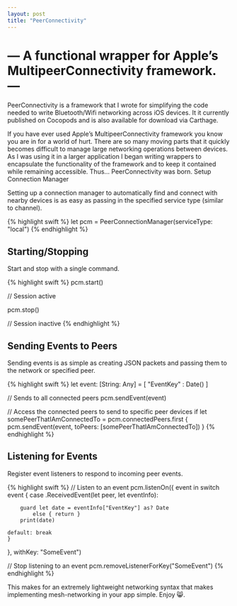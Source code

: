 ```yaml
---
layout: post
title: "PeerConnectivity"
---
```


# — A functional wrapper for Apple’s MultipeerConnectivity framework. —

PeerConnectivity is a framework that I wrote for simplifying the code needed to write Bluetooth/Wifi networking across iOS devices. It it currently published on Cocopods and is also available for download via Carthage.

If you have ever used Apple’s MultipeerConnectivity framework you know you are in for a world of hurt. There are so many moving parts that it quickly becomes difficult to manage large networking operations between devices. As I was using it in a larger application I began writing wrappers to encapsulate the functionality of the framework and to keep it contained while remaining accessible. Thus… PeerConnectivity was born.
Setup Connection Manager

Setting up a connection manager to automatically find and connect with nearby devices is as easy as passing in the specified service type (similar to channel).

{% highlight swift %}
let pcm = PeerConnectionManager(serviceType: "local")
{% endhighlight %}

## Starting/Stopping

Start and stop with a single command.

{% highlight swift %}
pcm.start()

// Session active

pcm.stop()

// Session inactive
{% endhighlight %}

## Sending Events to Peers

Sending events is as simple as creating JSON packets and passing them to the network or specified peer.

{% highlight swift %}
let event: [String: Any] = [
    "EventKey" : Date()
]

// Sends to all connected peers
pcm.sendEvent(event)

// Access the connected peers to send to specific peer devices
if let somePeerThatIAmConnectedTo = pcm.connectedPeers.first {
   pcm.sendEvent(event, toPeers: [somePeerThatIAmConnectedTo])
}
{% endhighlight %}

## Listening for Events

Register event listeners to respond to incoming peer events.

{% highlight swift %}
// Listen to an event
pcm.listenOn({ event in
    switch event {
    case .ReceivedEvent(let peer, let eventInfo):

        guard let date = eventInfo["EventKey"] as? Date 
            else { return }
        print(date)

    default: break
    }
}, withKey: "SomeEvent")

// Stop listening to an event
pcm.removeListenerForKey("SomeEvent")
{% endhighlight %}

This makes for an extremely lightweight networking syntax that makes implementing mesh-networking in your app simple. Enjoy 😸.